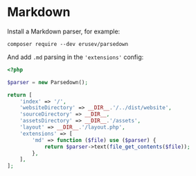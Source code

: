 # Markdown

Install a Markdown parser, for example:

```shell
composer require --dev erusev/parsedown
```

And add `.md` parsing in the `'extensions'` config:

```php
<?php

$parser = new Parsedown();

return [
    'index' => '/',
    'websiteDirectory' => __DIR__.'/../dist/website',
    'sourceDirectory' => __DIR__,
    'assetsDirectory' => __DIR__.'/assets',
    'layout' => __DIR__.'/layout.php',
    'extensions' => [
        'md' => function ($file) use ($parser) {
            return $parser->text(file_get_contents($file));
        },
    ],
];
```
